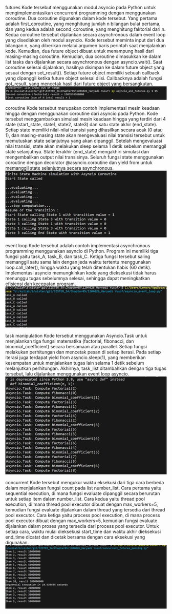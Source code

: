 futures
Kode tersebut menggunakan modul asyncio pada Python untuk mengimplementasikan concurrent programming dengan menggunakan coroutine. Dua coroutine digunakan dalam kode tersebut. Yang pertama adalah first_coroutine, yang menghitung jumlah n bilangan bulat pertama, dan yang kedua adalah second_coroutine, yang menghitung faktorial dari n. Kedua coroutine tersebut dijalankan secara asynchronous dalam event loop yang disediakan oleh modul asyncio.
Kode tersebut meminta input dari dua bilangan n, yang diberikan melalui argumen baris perintah saat menjalankan kode. Kemudian, dua future object dibuat untuk menampung hasil dari masing-masing coroutine. Kemudian, dua coroutine dimasukkan ke dalam list tasks dan dijalankan secara asynchronous dengan asyncio.wait(). Saat coroutine selesai dijalankan, hasilnya disimpan ke dalam future object yang sesuai dengan set_result(). Setiap future object memiliki sebuah callback yang dipanggil ketika future object selesai diisi. Callbacknya adalah fungsi got_result, yang mencetak hasil dari future object yang bersangkutan.
![Asyncio-Future](futures.JPG)





coroutine
Kode tersebut merupakan contoh implementasi mesin keadaan hingga dengan menggunakan coroutine dari asyncio pada Python. Kode tersebut menggambarkan simulasi mesin keadaan hingga yang terdiri dari 4 state (start_state, state1, state2, state3) dan satu state akhir (end_state). Setiap state memiliki nilai-nilai transisi yang dihasilkan secara acak (0 atau 1), dan masing-masing state akan mengevaluasi nilai transisi tersebut untuk memutuskan state selanjutnya yang akan dipanggil. Setelah mengevaluasi nilai transisi, state akan melakukan sleep selama 1 detik sebelum memanggil state selanjutnya. State terakhir (end_state) mengakhiri simulasi dan mengembalikan output nilai transisinya. Seluruh fungsi state menggunakan coroutine dengan decorator @asyncio.coroutine dan yield from untuk memanggil state selanjutnya secara asynchronous.
![Asyncio Coroutine](courutine.JPG)








event loop
Kode tersebut adalah contoh implementasi asynchronous programming menggunakan asyncio di Python. Program ini memiliki tiga fungsi yaitu task_A, task_B, dan task_C. Ketiga fungsi tersebut saling memanggil satu sama lain dengan jeda waktu tertentu menggunakan loop.call_later(), hingga waktu yang telah ditentukan habis (60 detik). Implementasi asyncio memungkinkan kode yang dieksekusi tidak harus menunggu tugas sebelumnya selesai, sehingga dapat meningkatkan efisiensi dan kecepatan program.
![Asyncio Event Loop](loop.JPG)







task manipulation
Kode tersebut menggunakan Asyncio.Task untuk menjalankan tiga fungsi matematika (factorial, fibonacci, dan binomial_coefficient) secara bersamaan atau parallel. Setiap fungsi melakukan perhitungan dan mencetak pesan di setiap iterasi. Pada setiap iterasi juga terdapat yield from asyncio.sleep(1), yang memberikan kesempatan untuk menjalankan tugas lain selama 1 detik sebelum melanjutkan perhitungan. Akhirnya, task_list ditambahkan dengan tiga tugas tersebut, lalu dijalankan menggunakan event loop asyncio.
![Asyncio Task Manipulation](manipulation.JPG)









concurrent
Kode tersebut mengukur waktu eksekusi dari tiga cara berbeda dalam menjalankan fungsi count pada list number_list.
Cara pertama yaitu sequential execution, di mana fungsi evaluate dipanggil secara berurutan untuk setiap item dalam number_list.
Cara kedua yaitu thread pool execution, di mana thread pool executor dibuat dengan max_workers=5, kemudian fungsi evaluate dijalankan dalam thread yang tersedia dari thread pool executor.
Cara ketiga yaitu process pool execution, di mana process pool executor dibuat dengan max_workers=5, kemudian fungsi evaluate dijalankan dalam proses yang tersedia dari process pool executor.
Untuk setiap cara, waktu mulai dieksekusi start_time dan waktu akhir dieksekusi end_time dicatat dan dicetak bersama dengan cara eksekusi yang digunakan.
![Asyncio Task Manipulation](concurrent.JPG)












